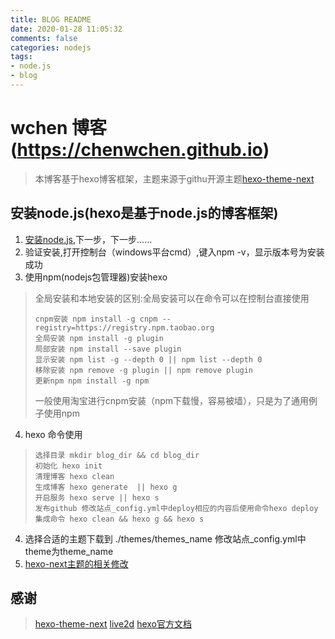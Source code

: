 ```yaml
---
title: BLOG README
date: 2020-01-28 11:05:32
comments: false
categories: nodejs
tags:
- node.js
- blog
---
```

# wchen 博客(https://chenwchen.github.io)
> 本博客基于hexo博客框架，主题来源于githu开源主题[hexo-theme-next](https://github.com/iissnan/hexo-theme-next)
<!-- more -->
## 安装node.js(hexo是基于node.js的博客框架)
1. [安装node.js](https://nodejs.org/zh-cn/),下一步，下一步......
2. 验证安装,打开控制台（windows平台cmd）,键入npm -v，显示版本号为安装成功
3. 使用npm(nodejs包管理器)安装hexo
> 全局安装和本地安装的区别:全局安装可以在命令可以在控制台直接使用
>```
> cnpm安装 npm install -g cnpm --registry=https://registry.npm.taobao.org
> 全局安装 npm install -g plugin 
> 局部安装 npm install --save plugin
> 显示安装 npm list -g --depth 0 || npm list --depth 0
> 移除安装 npm remove -g plugin || npm remove plugin
> 更新npm npm install -g npm
>```
> 一般使用淘宝进行cnpm安装（npm下载慢，容易被墙），只是为了通用例子使用npm
4. hexo 命令使用
>
>```
> 选择目录 mkdir blog_dir && cd blog_dir
> 初始化 hexo init
> 清理博客 hexo clean 
> 生成博客 hexo generate  || hexo g
> 开启服务 hexo serve || hexo s
> 发布github 修改站点_config.yml中deploy相应的内容后使用命令hexo deploy
> 集成命令 hexo clean && hexo g && hexo s
>```
4. 选择合适的主题下载到 ./themes/themes_name 修改站点_config.yml中theme为theme_name
5. [hexo-next主题的相关修改](https://theme-next.iissnan.com/getting-started.html)
## 感谢
> [hexo-theme-next](https://github.com/iissnan/hexo-theme-next)
> [live2d](https://github.com/xiazeyu/live2d-widget-models)
> [hexo官方文档](https://theme-next.iissnan.com/getting-started.htm)